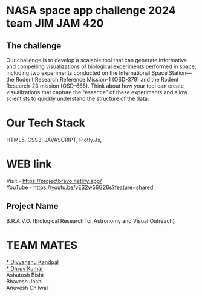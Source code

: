 # NASA space app challenge 2024 team JIM JAM 420
## The challenge
Our challenge is to develop a scalable tool that can generate informative and compelling visualizations of biological experiments performed in space, including two experiments conducted on the International Space Station—the Rodent Research Reference Mission-1 (OSD-379) and the Rodent Research-23 mission (OSD-665). Think about how your tool can create visualizations that capture the “essence” of these experiments and allow scientists to quickly understand the structure of the data.

# Our Tech Stack

HTML5,
CSS3,
JAVASCRIPT,
Plotly.Js,

# WEB link

Visit   - https://projectbravo.netlify.app/ <br>
YouTube - https://youtu.be/vES2w56G26s?feature=shared

## Project Name
B.R.A.V.O. (Biological Research for Astronomy and Visual Outreach)

# TEAM MATES

<a href="https://github.com/Divyanshu901">* Divyanshu Kandpal</a> <br> <a href="https://github.com/spidey999">* Dhruv Kumar </a>
<br>
Ashutosh Bisht <br>
Bhavesh Joshi <br>
Anuvesh Chilwal<br>


